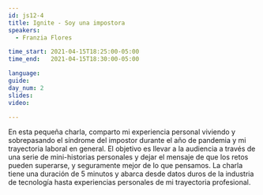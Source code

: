 ```yaml
---
id: js12-4
title: Ignite - Soy una impostora
speakers:
  - Franzia Flores

time_start: 2021-04-15T18:25:00-05:00
time_end:   2021-04-15T18:30:00-05:00

language: 
guide:
day_num: 2
slides: 
video: 

---
```


En esta pequeña charla, comparto mi experiencia personal viviendo y sobrepasando el síndrome del impostor durante el año de pandemia y mi trayectoria laboral en general. El objetivo es llevar a la audiencia a través de una serie de mini-historias personales y dejar el mensaje de que los retos pueden superarse, y seguramente mejor de lo que pensamos. La charla tiene una duración de 5 minutos y abarca desde datos duros de la industria de tecnología hasta experiencias personales de mi trayectoria profesional.




